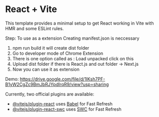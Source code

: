 # React + Vite

This template provides a minimal setup to get React working in Vite with HMR and some ESLint rules.

Step: To use as a extension
Creating manifest.json is neccessary
1. npm run build it will create dist folder
2. Go to developer mode of Chrome Extension
3. There is one option called as : Load unpacked click on this
4. Upload dist folder if there is React.js and out folder -> Next.js
5. Now you can use it as extension

Demo: https://drive.google.com/file/d/1lKsh7PF-B1yW2CgZc9BmJbRJYpdIrqR9/view?usp=sharing


Currently, two official plugins are available:

- [@vitejs/plugin-react](https://github.com/vitejs/vite-plugin-react/blob/main/packages/plugin-react/README.md) uses [Babel](https://babeljs.io/) for Fast Refresh
- [@vitejs/plugin-react-swc](https://github.com/vitejs/vite-plugin-react-swc) uses [SWC](https://swc.rs/) for Fast Refresh
